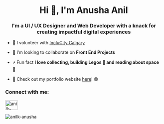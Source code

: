 <h1 align="center">Hi 👋, I'm Anusha Anil</h1>
<h3 align="center"> I'm a UI / UX Designer and Web Developer with a knack for
creating impactful digital experiences </h3>

- 🔭 I volunteer with [IncluCity Calgary](https://www.inclucitycalgary.ca/)

- 🌱 I’m looking to collaborate on **Front End Projects**

- ⚡ Fun fact **I love collecting, building Legos 🙂 and reading about space 🚀**

- 🎯 Check out my portfolio website [here](https://anusha-anilkumar.netlify.app/)! 😄

<h3 align="left">Connect with me:</h3>
<p align="left">
<a href="https://linkedin.com/in/anilk-anusha" target="blank"><img align="center" src="https://raw.githubusercontent.com/rahuldkjain/github-profile-readme-generator/master/src/images/icons/Social/linked-in-alt.svg" alt="anilk-anusha" height="30" width="40" /></a>
</p>


<p><img align="center" src="https://github-readme-stats.vercel.app/api/top-langs?username=anilk-anusha&show_icons=true&locale=en&layout=compact" alt="anilk-anusha" /></p>
